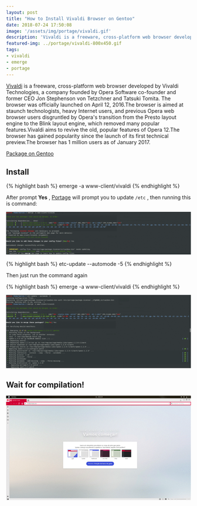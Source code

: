 ```yaml
---
layout: post
title: "How to Install Vivaldi Browser on Gentoo"
date: 2018-07-24 17:50:08
image: '/assets/img/portage/vivaldi.gif'
description: 'Vivaldi is a freeware, cross-platform web browser developed by Vivaldi Technologies, a company founded by Opera Software co-founder.'
featured-img: ../portage/vivaldi-800x450.gif
tags:
- vivaldi
- emerge
- portage
---
```


[Vivaldi](https://vivaldi.com/) is a freeware, cross-platform web browser developed by Vivaldi Technologies, a company founded by Opera Software co-founder and former CEO Jon Stephenson von Tetzchner and Tatsuki Tomita. The browser was officially launched on April 12, 2016.The browser is aimed at staunch technologists, heavy Internet users, and previous Opera web browser users disgruntled by Opera's transition from the Presto layout engine to the Blink layout engine, which removed many popular features.Vivaldi aims to revive the old, popular features of Opera 12.The browser has gained popularity since the launch of its first technical preview.The browser has 1 million users as of January 2017.

[Package on Gentoo](https://packages.gentoo.org/packages/www-client/vivaldi)

## Install

{% highlight bash  %}
emerge -a www-client/vivaldi
{% endhighlight  %}

After prompt __Yes__ , [Portage](https://wiki.gentoo.org/wiki/Portage) will prompt you to update `/etc` , then running this is command:

![/assets/img/portage/vivaldi-gentoo.gif](/assets/img/portage/vivaldi-gentoo.gif "/assets/img/portage/vivaldi-gentoo.gif")

{% highlight bash  %}
etc-update --automode -5
{% endhighlight  %}

Then just run the command again

{% highlight bash  %}
emerge -a www-client/vivaldi
{% endhighlight  %}

![/assets/img/portage/vivaldi-gentoo-2.gif](/assets/img/portage/vivaldi-gentoo-2.gif "/assets/img/portage/vivaldi-gentoo-2.gif")

## Wait for compilation!

![/assets/img/portage/vivaldi.gif](/assets/img/portage/vivaldi-800x450.gif "/assets/img/portage/vivaldi.gif")
